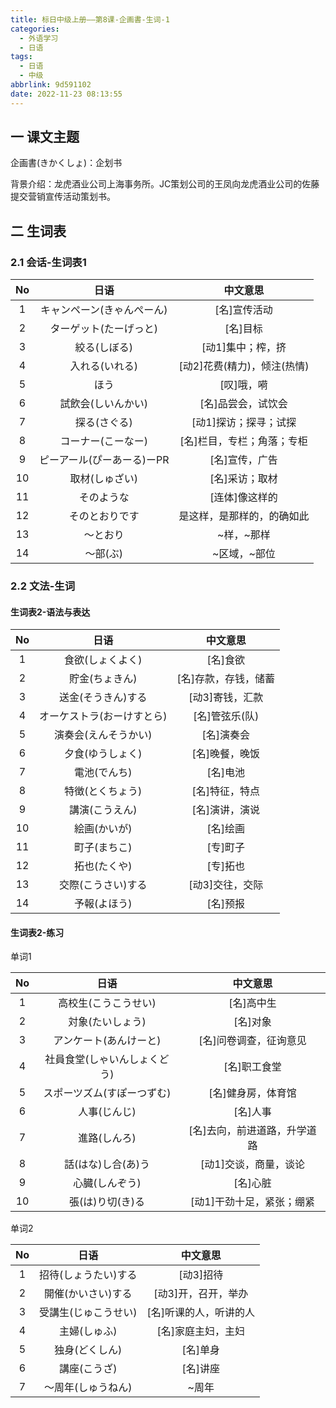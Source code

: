 ```yaml
---
title: 标日中级上册——第8课-企画書-生词-1
categories:
  - 外语学习
  - 日语
tags:
  - 日语
  - 中级
abbrlink: 9d591102
date: 2022-11-23 08:13:55
---
```

## 一 课文主题

企画書(きかくしょ)：企划书

背景介绍：龙虎酒业公司上海事务所。JC策划公司的王凤向龙虎酒业公司的佐藤提交营销宣传活动策划书。

<!--more-->

## 二 生词表

### 2.1 会话-生词表1

|  No  |            日语            |          中文意思           |
| :--: | :------------------------: | :-------------------------: |
|  1   | キャンペーン(きゃんぺーん) |        [名]宣传活动         |
|  2   |   ターゲット(たーげっと)   |          [名]目标           |
|  3   |        絞る(しぼる)        |      [动1]集中；榨，挤      |
|  4   |       入れる(いれる)       | [动2]花费(精力)，倾注(热情) |
|  5   |            ほう            |         [叹]哦，嗬          |
|  6   |     試飲会(しいんかい)     |     [名]品尝会，试饮会      |
|  7   |        探る(さぐる)        |    [动1]探访；探寻；试探    |
|  8   |     コーナー(こーなー)     | [名]栏目，专栏；角落；专柜  |
|  9   | ピーアール(ぴーあーる)ーPR |       [名]宣传，广告        |
|  10  |       取材(しゅざい)       |       [名]采访；取材        |
|  11  |         そのような         |       [连体]像这样的        |
|  12  |       そのとおりです       | 是这样，是那样的，的确如此  |
|  13  |          ～とおり          |         ~样，~那样          |
|  14  |          ～部(ぶ)          |        ~区域，~部位         |

### 2.2 文法-生词

#### 生词表2-语法与表达

|  No  |            日语            |       中文意思       |
| :--: | :------------------------: | :------------------: |
|  1   |      食欲(しょくよく)      |       [名]食欲       |
|  2   |       貯金(ちょきん)       | [名]存款，存钱，储蓄 |
|  3   |     送金(そうきん)する     |   [动3]寄钱，汇款    |
|  4   | オーケストラ(おーけすとら) |    [名]管弦乐(队)    |
|  5   |    演奏会(えんそうかい)    |      [名]演奏会      |
|  6   |      夕食(ゆうしょく)      |    [名]晚餐，晚饭    |
|  7   |        電池(でんち)        |       [名]电池       |
|  8   |      特徴(とくちょう)      |    [名]特征，特点    |
|  9   |       講演(こうえん)       |    [名]演讲，演说    |
|  10  |        絵画(かいが)        |       [名]绘画       |
|  11  |        町子(まちこ)        |       [专]町子       |
|  12  |        拓也(たくや)        |       [专]拓也       |
|  13  |     交際(こうさい)する     |   [动3]交往，交际    |
|  14  |        予報(よほう)        |       [名]预报       |

#### 生词表2-练习

单词1

|  No  |             日语             |           中文意思           |
| :--: | :--------------------------: | :--------------------------: |
|  1   |     高校生(こうこうせい)     |          [名]高中生          |
|  2   |       対象(たいしょう)       |           [名]对象           |
|  3   |    アンケート(あんけーと)    |    [名]问卷调查，征询意见    |
|  4   | 社員食堂(しゃいんしょくどう) |         [名]职工食堂         |
|  5   |  スポーツズム(すぽーつずむ)  |      [名]健身房，体育馆      |
|  6   |         人事(じんじ)         |           [名]人事           |
|  7   |         進路(しんろ)         | [名]去向，前进道路，升学道路 |
|  8   |      話(はな)し合(あ)う      |    [动1]交谈，商量，谈论     |
|  9   |        心臓(しんぞう)        |           [名]心脏           |
|  10  |       張(は)り切(き)る       |  [动1]干劲十足，紧张；绷紧   |

单词2

|  No  |         日语         |        中文意思        |
| :--: | :------------------: | :--------------------: |
|  1   | 招待(しょうたい)する |       [动3]招待        |
|  2   |  開催(かいさい)する  |  [动3]开，召开，举办   |
|  3   | 受講生(じゅこうせい) | [名]听课的人，听讲的人 |
|  4   |     主婦(しゅふ)     |   [名]家庭主妇，主妇   |
|  5   |    独身(どくしん)    |        [名]单身        |
|  6   |     講座(こうざ)     |        [名]讲座        |
|  7   |  ～周年(しゅうねん)  |         ~周年          |

